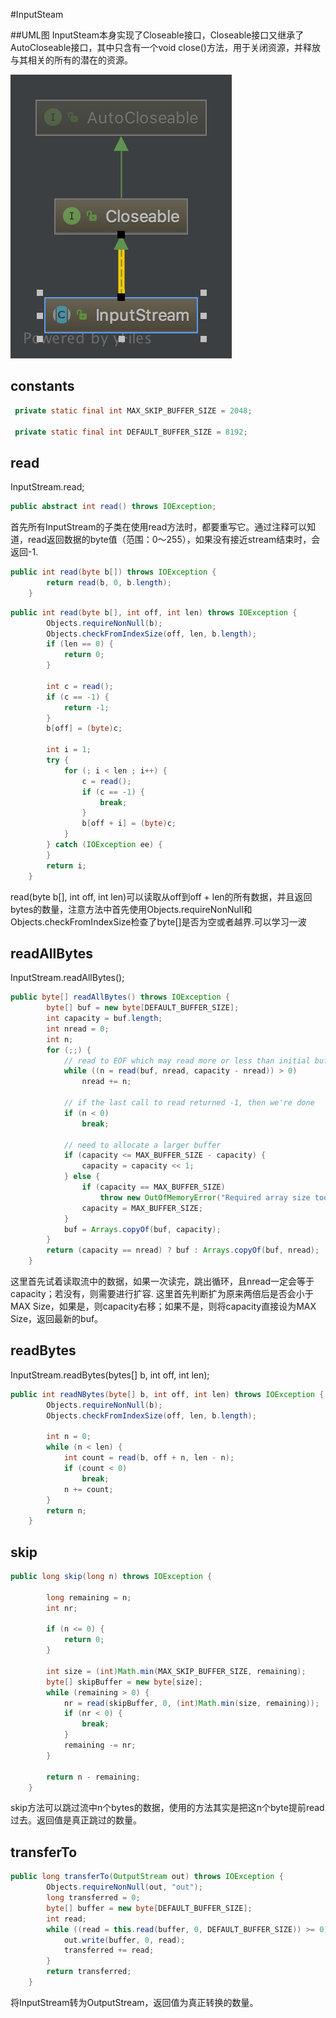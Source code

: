 #InputSteam

##UML图
InputSteam本身实现了Closeable接口，Closeable接口又继承了AutoCloseable接口，其中只含有一个void close()方法，用于关闭资源，并释放与其相关的所有的潜在的资源。

![InputSteam](InputStreamUML.png)

## constants
```java
 private static final int MAX_SKIP_BUFFER_SIZE = 2048;

 private static final int DEFAULT_BUFFER_SIZE = 8192;
```
## read
InputStream.read;
```java
public abstract int read() throws IOException;
```
首先所有InputStream的子类在使用read方法时，都要重写它。通过注释可以知道，read返回数据的byte值（范围：0～255），如果没有接近stream结束时，会返回-1.
```java
public int read(byte b[]) throws IOException {
        return read(b, 0, b.length);
    }
```
```java
public int read(byte b[], int off, int len) throws IOException {
        Objects.requireNonNull(b);
        Objects.checkFromIndexSize(off, len, b.length);
        if (len == 0) {
            return 0;
        }

        int c = read();
        if (c == -1) {
            return -1;
        }
        b[off] = (byte)c;

        int i = 1;
        try {
            for (; i < len ; i++) {
                c = read();
                if (c == -1) {
                    break;
                }
                b[off + i] = (byte)c;
            }
        } catch (IOException ee) {
        }
        return i;
    }
```
read(byte b[], int off, int len)可以读取从off到off + len的所有数据，并且返回bytes的数量，注意方法中首先使用Objects.requireNonNull和Objects.checkFromIndexSize检查了byte[]是否为空或者越界.可以学习一波

## readAllBytes
InputStream.readAllBytes();
```java
public byte[] readAllBytes() throws IOException {
        byte[] buf = new byte[DEFAULT_BUFFER_SIZE];
        int capacity = buf.length;
        int nread = 0;
        int n;
        for (;;) {
            // read to EOF which may read more or less than initial buffer size
            while ((n = read(buf, nread, capacity - nread)) > 0)
                nread += n;

            // if the last call to read returned -1, then we're done
            if (n < 0)
                break;

            // need to allocate a larger buffer
            if (capacity <= MAX_BUFFER_SIZE - capacity) {
                capacity = capacity << 1;
            } else {
                if (capacity == MAX_BUFFER_SIZE)
                    throw new OutOfMemoryError("Required array size too large");
                capacity = MAX_BUFFER_SIZE;
            }
            buf = Arrays.copyOf(buf, capacity);
        }
        return (capacity == nread) ? buf : Arrays.copyOf(buf, nread);
    }
```
这里首先试着读取流中的数据，如果一次读完，跳出循环，且nread一定会等于capacity；若没有，则需要进行扩容.
这里首先判断扩为原来两倍后是否会小于MAX Size，如果是，则capacity右移；如果不是，则将capacity直接设为MAX Size，返回最新的buf。

## readBytes
InputStream.readBytes(bytes[] b, int off, int len);
```java
public int readNBytes(byte[] b, int off, int len) throws IOException {
        Objects.requireNonNull(b);
        Objects.checkFromIndexSize(off, len, b.length);

        int n = 0;
        while (n < len) {
            int count = read(b, off + n, len - n);
            if (count < 0)
                break;
            n += count;
        }
        return n;
    }

```

## skip
```java
public long skip(long n) throws IOException {

        long remaining = n;
        int nr;

        if (n <= 0) {
            return 0;
        }

        int size = (int)Math.min(MAX_SKIP_BUFFER_SIZE, remaining);
        byte[] skipBuffer = new byte[size];
        while (remaining > 0) {
            nr = read(skipBuffer, 0, (int)Math.min(size, remaining));
            if (nr < 0) {
                break;
            }
            remaining -= nr;
        }

        return n - remaining;
    }
```
skip方法可以跳过流中n个bytes的数据，使用的方法其实是把这n个byte提前read过去。返回值是真正跳过的数量。

## transferTo
```java
public long transferTo(OutputStream out) throws IOException {
        Objects.requireNonNull(out, "out");
        long transferred = 0;
        byte[] buffer = new byte[DEFAULT_BUFFER_SIZE];
        int read;
        while ((read = this.read(buffer, 0, DEFAULT_BUFFER_SIZE)) >= 0) {
            out.write(buffer, 0, read);
            transferred += read;
        }
        return transferred;
    }
```
将InputStream转为OutputStream，返回值为真正转换的数量。